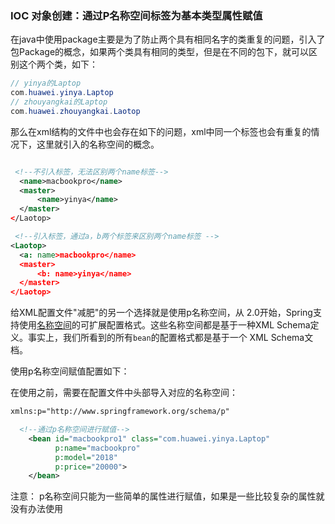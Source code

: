 ### IOC 对象创建：通过P名称空间标签为基本类型属性赋值

在java中使用package主要是为了防止两个具有相同名字的类重复的问题，引入了包Package的概念，如果两个类具有相同的类型，但是在不同的包下，就可以区别这个两个类，如下：

```java
// yinya的Laptop
com.huawei.yinya.Laptop
// zhouyangkai的Laptop
com.huawei.zhouyangkai.Laotop
```

那么在xml结构的文件中也会存在如下的问题，xml中同一个标签也会有重复的情况下，这里就引入的名称空间的概念。

```xml

 <!--不引入标签，无法区别两个name标签-->
  <name>macbookpro</name>
  <master>
      <name>yinya</name>
  </master>
</Laotop>

 <!--引入标签，通过a，b两个标签来区别两个name标签 -->
<Laotop>
  <a: name>macbookpro</name>
  <master>
      <b: name>yinya</name>
  </master>
</Laotop>
```

给XML配置文件"减肥"的另一个选择就是使用p名称空间，从 2.0开始，Spring支持使用[名称空间](http://writeblog.csdn.net/apa.html)的可扩展配置格式。这些名称空间都是基于一种XML Schema定义。事实上，我们所看到的所有`bean`的配置格式都是基于一个 XML Schema文档。

使用p名称空间赋值配置如下：

在使用之前，需要在配置文件中头部导入对应的名称空间：

```xml
xmlns:p="http://www.springframework.org/schema/p"
```

```xml
  <!--通过p名称空间进行赋值-->
    <bean id="macbookpro1" class="com.huawei.yinya.Laptop"
          p:name="macbookpro"
          p:model="2018"
          p:price="20000">
    </bean>
```



注意： p名称空间只能为一些简单的属性进行赋值，如果是一些比较复杂的属性就没有办法使用


